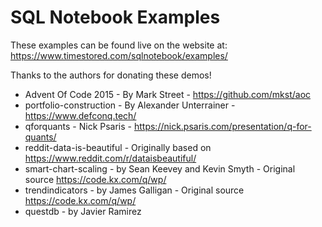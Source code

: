 # SQL Notebook Examples


These examples can be found live on the website at: https://www.timestored.com/sqlnotebook/examples/

Thanks to the authors for donating these demos!

 - Advent Of Code 2015 - By Mark Street - https://github.com/mkst/aoc
 - portfolio-construction - By Alexander Unterrainer - https://www.defconq.tech/
 - qforquants - Nick Psaris - https://nick.psaris.com/presentation/q-for-quants/
 - reddit-data-is-beautiful - Originally based on https://www.reddit.com/r/dataisbeautiful/
 - smart-chart-scaling - by Sean Keevey and Kevin Smyth - Original source https://code.kx.com/q/wp/
 - trendindicators - by James Galligan - Original source https://code.kx.com/q/wp/
 - questdb - by Javier Ramirez


 